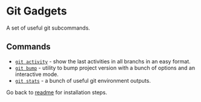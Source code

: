 # Git Gadgets

A set of useful git subcommands.

## Commands
-   [`git activity`](docs/activity.md) - show the last activities in all branchs in an easy format.
-   [`git bump`](docs/bump.md) - utility to bump project version with a bunch of options and an interactive mode.
-   [`git stats`](docs/stats.md) - a bunch of useful git environment outputs.

Go back to [readme](../README.md) for installation steps.
